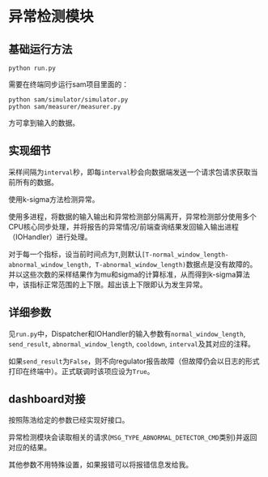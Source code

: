 # 异常检测模块

## 基础运行方法

```shell
python run.py
```

需要在终端同步运行sam项目里面的：
```shell
python sam/simulator/simulator.py
python sam/measurer/measurer.py
```

方可拿到输入的数据。

## 实现细节
采样间隔为`interval`秒，即每`interval`秒会向数据端发送一个请求包请求获取当前所有的数据。

使用k-sigma方法检测异常。

使用多进程，将数据的输入输出和异常检测部分隔离开，异常检测部分使用多个CPU核心同步处理，并将报告的异常情况/前端查询结果发回输入输出进程（IOHandler）进行处理。

对于每一个指标，设当前时间点为`T`,则默认`[T-normal_window_length-abnormal_window_length, T-abnormal_window_length)`数据点是没有故障的。
并以这些次数的采样结果作为mu和sigma的计算标准，从而得到k-sigma算法中，该指标正常范围的上下限。超出该上下限即认为发生异常。

## 详细参数
见`run.py`中，Dispatcher和IOHandler的输入参数有`normal_window_length`, `send_result`, `abnormal_window_length`, `cooldown`, `interval`及其对应的注释。 

如果`send_result`为`False`，则不向regulator报告故障（但故障仍会以日志的形式打印在终端中）。正式联调时该项应设为`True`。

## dashboard对接
按照陈浩给定的参数已经实现好接口。

异常检测模块会读取相关的请求(`MSG_TYPE_ABNORMAL_DETECTOR_CMD`类别)并返回对应的结果。

其他参数不用特殊设置，如果报错可以将报错信息发给我。
